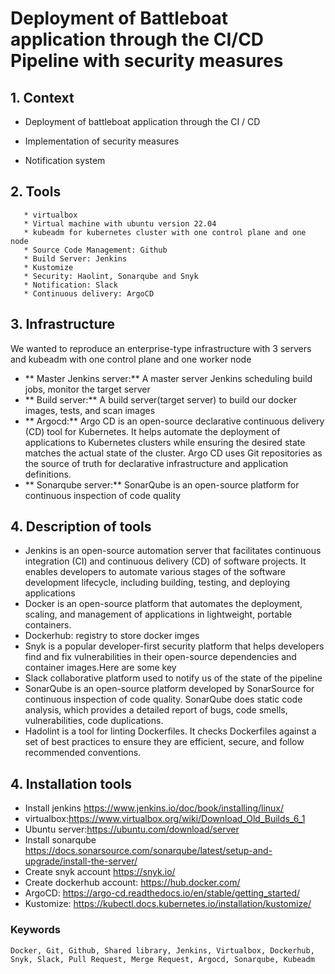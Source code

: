 # Deployment of Battleboat application through the CI/CD Pipeline with security measures

## 1. **Context**
   
   * Deployment of battleboat application through the CI / CD
   
   * Implementation of security measures
   
   * Notification system

## 2. **Tools**
       * virtualbox
       * Virtual machine with ubuntu version 22.04
       * kubeadm for kubernetes cluster with one control plane and one node
       * Source Code Management: Github
       * Build Server: Jenkins 
       * Kustomize
       * Security: Haolint, Sonarqube and Snyk                                         
       * Notification: Slack
       * Continuous delivery: ArgoCD  
       
       
## 3. **Infrastructure**
We wanted to reproduce an enterprise-type infrastructure with 3 servers and kubeadm with one control plane and one worker node

- ** Master Jenkins server:**
A master server Jenkins scheduling build jobs, monitor the target server
- ** Build server:**
A build server(target server) to build our docker images, tests, and scan images
- ** Argocd:**
  Argo CD is an open-source declarative continuous delivery (CD) tool for Kubernetes. It helps automate the deployment of applications to Kubernetes clusters 
  while ensuring the desired state matches the actual state of the cluster. Argo CD uses Git repositories as the source of truth for declarative infrastructure 
  and application definitions.
- ** Sonarqube server:**
SonarQube is an open-source platform for continuous inspection of code quality

## 4. **Description of tools**
- Jenkins is an open-source automation server that facilitates continuous integration (CI) and continuous delivery (CD) of software projects. It enables 
  developers to automate various stages of the software development lifecycle, including building, testing, and deploying applications
- Docker is an open-source platform that automates the deployment, scaling, and management of applications in lightweight, portable containers.
- Dockerhub: registry to store docker imges
- Snyk is a popular developer-first security platform that helps developers find and fix vulnerabilities in their open-source dependencies and container 
  images.Here are some key
- Slack collaborative platform used to notify us of the state of the pipeline
- SonarQube is an open-source platform developed by SonarSource for continuous inspection of code quality. SonarQube does static code analysis, which provides a 
  detailed report of bugs, code smells, vulnerabilities, code duplications.
- Hadolint  is a tool for linting Dockerfiles. It checks Dockerfiles against a set of best practices to ensure they are efficient, secure, and follow 
  recommended conventions. 
## 4. **Installation tools** 
- Install jenkins https://www.jenkins.io/doc/book/installing/linux/
- virtualbox:https://www.virtualbox.org/wiki/Download_Old_Builds_6_1
- Ubuntu server:https://ubuntu.com/download/server
- Install sonarqube https://docs.sonarsource.com/sonarqube/latest/setup-and-upgrade/install-the-server/
- Create snyk account https://snyk.io/
- Create dockerhub account: https://hub.docker.com/
- ArgoCD: https://argo-cd.readthedocs.io/en/stable/getting_started/
- Kustomize: https://kubectl.docs.kubernetes.io/installation/kustomize/

### Keywords

```
Docker, Git, Github, Shared library, Jenkins, Virtualbox, Dockerhub, Snyk, Slack, Pull Request, Merge Request, Argocd, Sonarqube, Kubeadm



